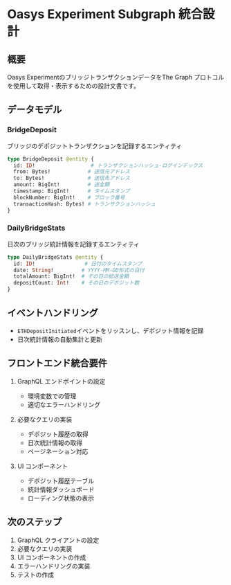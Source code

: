 # Oasys Experiment Subgraph 統合設計

## 概要
Oasys ExperimentのブリッジトランザクションデータをThe Graph プロトコルを使用して取得・表示するための設計文書です。

## データモデル

### BridgeDeposit
ブリッジのデポジットトランザクションを記録するエンティティ

```graphql
type BridgeDeposit @entity {
  id: ID!                  # トランザクションハッシュ-ログインデックス
  from: Bytes!            # 送信元アドレス
  to: Bytes!              # 送信先アドレス
  amount: BigInt!         # 送金額
  timestamp: BigInt!      # タイムスタンプ
  blockNumber: BigInt!    # ブロック番号
  transactionHash: Bytes! # トランザクションハッシュ
}
```

### DailyBridgeStats
日次のブリッジ統計情報を記録するエンティティ

```graphql
type DailyBridgeStats @entity {
  id: ID!                # 日付のタイムスタンプ
  date: String!         # YYYY-MM-DD形式の日付
  totalAmount: BigInt!  # その日の総送金額
  depositCount: Int!    # その日のデポジット数
}
```

## イベントハンドリング

- `ETHDepositInitiated`イベントをリッスンし、デポジット情報を記録
- 日次統計情報の自動集計と更新

## フロントエンド統合要件

1. GraphQL エンドポイントの設定
   - 環境変数での管理
   - 適切なエラーハンドリング

2. 必要なクエリの実装
   - デポジット履歴の取得
   - 日次統計情報の取得
   - ページネーション対応

3. UI コンポーネント
   - デポジット履歴テーブル
   - 統計情報ダッシュボード
   - ローディング状態の表示

## 次のステップ

1. GraphQL クライアントの設定
2. 必要なクエリの実装
3. UI コンポーネントの作成
4. エラーハンドリングの実装
5. テストの作成 